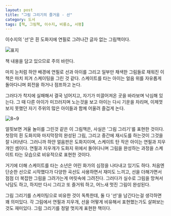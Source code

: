```yaml
---
layout: post
title: "그림 그리기의 즐거움 - 선"
category: 도서
tags: [책, 그림책, 이수지, 비룡소, 서평]
---
```


이수지의 '선'은
흰 도화지에 연필로 그려나간 글자 없는 그림책이다.

![표지](https://lh3.googleusercontent.com/-0b8nWGHpDVU/WhQowitNDhI/AAAAAAAAbBE/rAdrzGg_TEki2rB13CQn7L9EInwlz1bTwCE0YBhgL/s480/line.jpg)

<div class="im im-warning">
책 내용을 담고 있으므로 주의 바란다.
</div>

마치 눈처럼 하얀 배경에 연필로 선과 아이를 그리고
일부만 채색한 그림들로 채워진 이 책은
마치 피겨 스케이팅을 그린 것 같다.
스케이트를 타는 아이는 얼음 위를 자유롭게 돌아다니며
회전을 하거나 점프하고 논다.

그러다가 착지에 실패해서 결국 넘어지고,
자기가 미끌어져온 곳을 바라보며 낙심해 있는다.
그 때 다른 아이가 미끄러지며 노는것을 보고 아이는 다시 기운을 차리며,
이제껏 보지 못했던 자기 주위의 많은 아이들과 함께 어울려 즐겁게 논다.

![8~9](https://lh3.googleusercontent.com/-uQ5WJNNF8tk/WhQo-t0d2DI/AAAAAAAAbBU/LKTrVT0clmIYTcS-jxFu-dPbIQOcshXgACE0YBhgL/s640/line_8%257E9.jpg)

얼핏보면 겨울 놀이를 그린것 같은 이 그림책은,
사실은 '그림 그리기'를 표현한 것이다.
첫장의 흰 도화지와 마지막장의 완성된 그림,
그리고 중간에 재시도를 하는것이 그것을 잘 나타낸다.
그러니까 하얀 얼음판은 도화지이며,
스케이트 탄 작은 아이는 연필과 지우개인 셈이다.
연필과 지우개가 도화지 위에서 돌아다니며 그림을 완성하는 과정을
스케이트 타는 모습으로 비유적으로 표현한 것이다.

거기에 더해 스케이트를 타는 소년은
어린 화가의 심정을 나타내고 있기도 하다.
처음엔 단순한 선으로 시작했다가
다양한 곡선도 사용하면서 재미도 느끼고,
선을 더해가면서 점점 더 복잡한 그림을 그려가는게 머릿속에 그려진다.
그러다가 실수로 그림을 망쳐서 낙담도 하고,
하지만 다시 그리고 또 즐거워 하고,
어느새 멋진 그림이 완성된다.

그림 그리기를 스케이팅으로 비유한 것이 독특한데,
둘 다 '선'을 남긴다는걸 생각하면 꽤 의미있다.
각 그림에서 연필과 지우개, 선을 어떻게 비유해서 표현했는가도 살펴보는것도 재미있다.
그림 그리기를 정말 멋지게 표현한 책이다.
